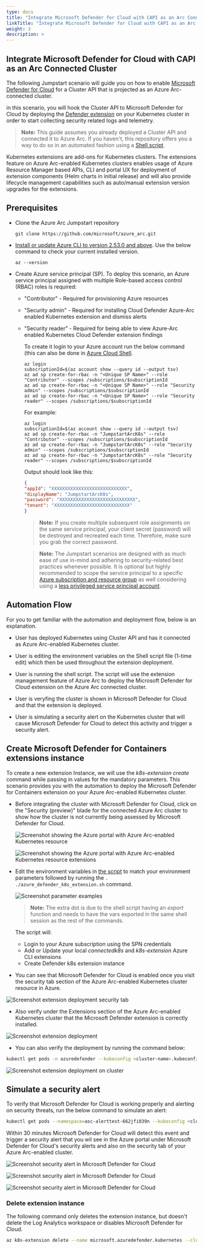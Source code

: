```yaml
---
type: docs
title: "Integrate Microsoft Defender for Cloud with CAPI as an Arc Connected Cluster"
linkTitle: "Integrate Microsoft Defender for Cloud with CAPI as an Arc Connected Cluster"
weight: 3
description: >
---
```


## Integrate Microsoft Defender for Cloud with CAPI as an Arc Connected Cluster

The following Jumpstart scenario will guide you on how to enable [Microsoft Defender for Cloud](https://learn.microsoft.com/azure/defender-for-cloud/defender-for-containers-introduction?tabs=defender-for-container-arch-aks) for a Cluster API that is projected as an Azure Arc-connected cluster.

in this scenario, you will hook the Cluster API to Microsoft Defender for Cloud by deploying the [Defender extension](https://learn.microsoft.com/azure/defender-for-cloud/defender-for-containers-enable?tabs=aks-deploy-portal%2Ck8s-deploy-cli%2Ck8s-verify-cli%2Ck8s-remove-arc%2Caks-removeprofile-api#protect-arc-enabled-kubernetes-clusters) on your Kubernetes cluster in order to start collecting security related logs and telemetry.  

> **Note:** This guide assumes you already deployed a Cluster API and connected it to Azure Arc. If you haven't, this repository offers you a way to do so in an automated fashion using a [Shell script](/azure_arc_jumpstart/azure_arc_k8s/cluster_api/capi_azure/).

Kubernetes extensions are add-ons for Kubernetes clusters. The extensions feature on Azure Arc-enabled Kubernetes clusters enables usage of Azure Resource Manager based APIs, CLI and portal UX for deployment of extension components (Helm charts in initial release) and will also provide lifecycle management capabilities such as auto/manual extension version upgrades for the extensions.

## Prerequisites

* Clone the Azure Arc Jumpstart repository

    ```shell
    git clone https://github.com/microsoft/azure_arc.git
    ```

* [Install or update Azure CLI to version 2.53.0 and above](https://learn.microsoft.com/cli/azure/install-azure-cli?view=azure-cli-latest). Use the below command to check your current installed version.

  ```shell
  az --version
  ```

* Create Azure service principal (SP). To deploy this scenario, an Azure service principal assigned with multiple Role-based access control (RBAC) roles is required:

  * "Contributor" - Required for provisioning Azure resources
  * "Security admin" - Required for installing Cloud Defender Azure-Arc enabled Kubernetes extension and dismiss alerts
  * "Security reader" - Required for being able to view Azure-Arc enabled Kubernetes Cloud Defender extension findings

    To create it login to your Azure account run the below command (this can also be done in [Azure Cloud Shell](https://shell.azure.com/).

    ```shell
    az login
    subscriptionId=$(az account show --query id --output tsv)
    az ad sp create-for-rbac -n "<Unique SP Name>" --role "Contributor" --scopes /subscriptions/$subscriptionId
    az ad sp create-for-rbac -n "<Unique SP Name>" --role "Security admin" --scopes /subscriptions/$subscriptionId
    az ad sp create-for-rbac -n "<Unique SP Name>" --role "Security reader" --scopes /subscriptions/$subscriptionId
    ```

    For example:

    ```shell
    az login
    subscriptionId=$(az account show --query id --output tsv)
    az ad sp create-for-rbac -n "JumpstartArcK8s" --role "Contributor" --scopes /subscriptions/$subscriptionId
    az ad sp create-for-rbac -n "JumpstartArcK8s" --role "Security admin" --scopes /subscriptions/$subscriptionId
    az ad sp create-for-rbac -n "JumpstartArcK8s" --role "Security reader" --scopes /subscriptions/$subscriptionId
    ```

    Output should look like this:

    ```json
    {
    "appId": "XXXXXXXXXXXXXXXXXXXXXXXXXXXX",
    "displayName": "JumpstartArcK8s",
    "password": "XXXXXXXXXXXXXXXXXXXXXXXXXXXX",
    "tenant": "XXXXXXXXXXXXXXXXXXXXXXXXXXXX"
    }
    ```

    > **Note:** If you create multiple subsequent role assignments on the same service principal, your client secret (password) will be destroyed and recreated each time. Therefore, make sure you grab the correct password.

    > **Note:** The Jumpstart scenarios are designed with as much ease of use in-mind and adhering to security-related best practices whenever possible. It is optional but highly recommended to scope the service principal to a specific [Azure subscription and resource group](https://learn.microsoft.com/cli/azure/ad/sp?view=azure-cli-latest) as well considering using a [less privileged service principal account](https://learn.microsoft.com/azure/role-based-access-control/best-practices).

## Automation Flow

For you to get familiar with the automation and deployment flow, below is an explanation.

* User has deployed Kubernetes using Cluster API and has it connected as Azure Arc-enabled Kubernetes cluster.

* User is editing the environment variables on the Shell script file (1-time edit) which then be used throughout the extension deployment.

* User is running the shell script. The script will use the extension management feature of Azure Arc to deploy the Microsoft Defender for Cloud extension on the Azure Arc connected cluster.

* User is veryfing the cluster is shown in Microsoft Defender for Cloud and that the extension is deployed.

* User is simulating a security alert on the Kubernetes cluster that will cause Microsoft Defender for Cloud to detect this activity and trigger a security alert.

## Create Microsoft Defender for Containers extensions instance

To create a new extension Instance, we will use the _k8s-extension create_ command while passing in values for the mandatory parameters. This scenario provides you with the automation to deploy the Microsoft Defender for Containers extension on your Azure Arc-enabled Kubernetes cluster.

* Before integrating the cluster with Microsoft Defender for Cloud, click on the "Security (preview)" blade for the connected Azure Arc cluster to show how the cluster is not currently being assessed by Microsoft Defender for Cloud.

    ![Screenshot showing the Azure portal with Azure Arc-enabled Kubernetes resource](./01.png)

    ![Screenshot showing the Azure portal with Azure Arc-enabled Kubernetes resource extensions](./02.png)

* Edit the environment variables in [the script](https://raw.githubusercontent.com/microsoft/azure_arc/main/azure_arc_k8s_jumpstart/cluster_api/capi_defender_extension/azure_defender_k8s_extension.sh) to match your environment parameters followed by running the ```. ./azure_defender_k8s_extension.sh``` command.

    ![Screenshot parameter examples](./03.png)

    > **Note:** The extra dot is due to the shell script having an _export_ function and needs to have the vars exported in the same shell session as the rest of the commands.

   The script will:

  * Login to your Azure subscription using the SPN credentials
  * Add or Update your local _connectedk8s_ and _k8s-extension_ Azure CLI extensions
  * Create Defender k8s extension instance

* You can see that Microsoft Defender for Cloud is enabled once you visit the security tab section of the Azure Arc-enabled Kubernetes cluster resource in Azure.

![Screenshot extension deployment security tab](./04.png)

* Also verify under the Extensions section of the Azure Arc-enabled Kubernetes cluster that the Microsoft Defender extension is correctly installed.

![Screenshot extension deployment](./05.png)

* You can also verify the deployment by running the command below:

```bash
kubectl get pods -n azuredefender --kubeconfig <cluster-name>.kubeconfig
```

![Screenshot extension deployment on cluster](./06.png)

## Simulate a security alert

To verify that Microsoft Defender for Cloud is working properly and alerting on security threats, run the below command to simulate an alert:

```bash
kubectl get pods --namespace=asc-alerttest-662jfi039n --kubeconfig <cluster-name>.kubeconfig
```

Within 30 minutes Microsoft Defender for Cloud will detect this event and trigger a security alert that you wil see in the Azure portal under Microsoft Defender for Cloud's security alerts and also on the security tab of your Azure Arc-enabled cluster.

![Screenshot security alert in Microsoft Defender for Cloud](./07.png)

![Screenshot security alert in Microsoft Defender for Cloud](./08.png)

![Screenshot security alert in Microsoft Defender for Cloud](./09.png)

### Delete extension instance

The following command only deletes the extension instance, but doesn't delete the Log Analytics workspace or disables Microsoft Defender for Cloud.

```bash
az k8s-extension delete --name microsoft.azuredefender.kubernetes --cluster-type connectedClusters --cluster-name <cluster-name> --resource-group <resource-group>
```
